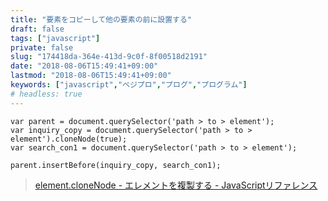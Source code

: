 ```yaml
---
title: "要素をコピーして他の要素の前に設置する"
draft: false
tags: ["javascript"]
private: false
slug: "174418da-364e-413d-9c0f-8f00518d2191"
date: "2018-08-06T15:49:41+09:00"
lastmod: "2018-08-06T15:49:41+09:00"
keywords: ["javascript","ベジプロ","プログ","プログラム"]
# headless: true
---
```


```
var parent = document.querySelector('path > to > element');
var inquiry_copy = document.querySelector('path > to > element').cloneNode(true);
var search_con1 = document.querySelector('path > to > element');

parent.insertBefore(inquiry_copy, search_con1);
```

> [element.cloneNode - エレメントを複製する - JavaScriptリファレンス](http://javascriptist.net/ref/element.cloneNode.html)

